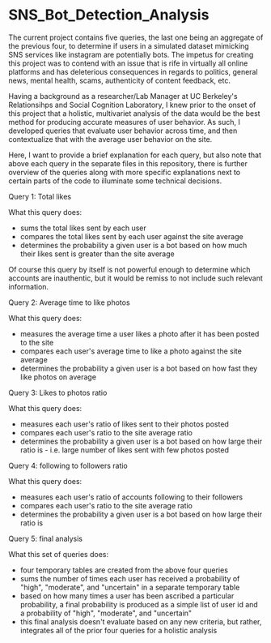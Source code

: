 # SNS_Bot_Detection_Analysis


The current project contains five queries, the last one being an aggregate of the previous four, to determine if users in a simulated dataset mimicking SNS services 
like instagram are potentially bots. The impetus for creating this project was to
contend with an issue that is rife in virtually all online platforms and has 
deleterious consequences in regards to politics, general news, mental health, scams, authenticity of content feedback, etc. 

Having a background as a researcher/Lab Manager at UC Berkeley's Relationsihps and 
Social Cognition Laboratory, I knew prior to the onset of this project that a 
holistic, multivariet analysis of the data would be the best method for producing accurate measures of user behavior. As such, I developed queries that evaluate user behavior across time, and then contextualize that with the average user behavior on the
site. 

Here, I want to provide a brief explanation for each query, but also note that above 
each query in the separate files in this repository, there is further overview of the queries along with more specific explanations next to certain parts of the code to illuminate some technical decisions.

Query 1: Total likes

What this query does:  
- sums the total likes sent by each user
- compares the total likes sent by each user against the site average
- determines the probability a given user is a bot based on how much their likes sent is greater than the site average

Of course this query by itself is not powerful enough to determine which accounts are inauthentic, but it would be remiss to not include such relevant information. 


Query 2: Average time to like photos

What this query does:  
- measures the average time a user likes a photo after it has been posted to the site
- compares each user's average time to like a photo against the site average
- determines the probability a given user is a bot based on how fast they like photos on average

<!-- One key characteristic of SNS bots is speed, and as such, the query here measures the average time a user likes a photo after it has been posted to the site. The idea is that if a user is consistently liking photos within seconds after they have been posted, this is likely not a real user. Moreover, I believe it was particularly important to calculate an average with this query, as it is reasonable for authentic users to be using the service, by chance see a post right after it was uploaded, and like the photo within seconds - this can indeed happen on occasion. However, if a given user is demonstrating this short timeframe between the photo being uploaded and liking the photo over many interactions using the service, it becomes more and more improbable that such an account is authentic. -->
Query 3: Likes to photos ratio

What this query does:  
- measures each user's ratio of likes sent to their photos posted
- compares each user's ratio to the site average ratio
- determines the probability a given user is a bot based on how large their ratio is - i.e. large number of likes sent with few photos posted

<!-- Another key characteristic of SNS bots, especially on instagram, is their number of likes sent in comparison to their number of photos posted. To gain followers and interactions with real users, bots send an inordinate amount of likes, yet their own profiles rarely have many photos, and even if they do, do not have a human subject, or are advertisements of some kind. Likewise, this query outputs users' likes sent to photos posted ratio, compares that against the average, and finally based on that ratio, determines their probability of being a bot. This query is similar to the first query, in that it extracts the number of likes sent, however, because there are many avid users on sites like instagram, who like photos at a rate far beyond average, this query assesses if a given user's number of photos is commensurate with their number of likes sent. In comparison to a avid user, a bot will have a much more disproportionate ratio. -->
Query 4: following to followers ratio

What this query does:  
- measures each user's ratio of accounts following to their followers
- compares each user's ratio to the site average ratio
- determines the probability a given user is a bot based on how large their ratio is
<!-- This query evaluates another common occurrence with SNS bots, which is that they typically gain very few followers relative to how many accounts they follow. Of course, there are authentic users who have many followers, and also use their own bots to follow many other accounts and then unfollow them after they've gained the mutual follow, or simply unfollow if a mutual follow was unreciprocated, but this query's goal is actually to detect bots from inauthentic accounts. As such, this fourth query this query outputs each user's follows to followers ratio, and if the ratio is past a threshold that is considered aberrant, a probability of them being a bot is ascribed. -->

Query 5: final analysis

What this set of queries does:  
- four temporary tables are created from the above four queries
- sums the number of times each user has received a probability of "high", "moderate", and "uncertain" in a separate temporary table
- based on how many times a user has been ascribed a particular probability, a final probability is produced as a simple list of user id and a probability of "high", "moderate", and "uncertain"
- this final analysis doesn't evaluate based on any new criteria, but rather, integrates all of the prior four queries for a holistic analysis
<!-- The final query utilizes temporary tables from each previous query, and then sums the number of times each user has received a probability of "high", "moderate", and "uncertain" for being a bot to ascribe a final probability. A simple output of user id and probability the user is a bot is produced, which can be very easily visualized in Tableu or other software. Further, this query summarizes the behavior within the site to give stakeholders an overview of how many users are authentic. Of course, this information is important on many different levels, as mentioned in the introduction, however it is ultimately important for the survival of the company, since a SNS service that is overrun with bots will witness its financial evaluation diminish, which will limit its investments and growth. -->




